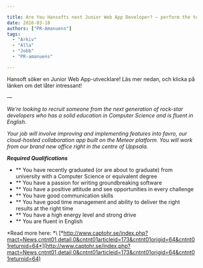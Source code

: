 ```yaml
---

title: Are You Hansofts next Junior Web App Developer? – perform the test and send the result to Hansoft
date: 2016-03-18
authors: ["PR-Amanuens"]
tags:
  - "Arkiv"
  - "Alla"
  - "Jobb"
  - "PR-amanuens"

---
```


Hansoft söker en Junior Web App-utvecklare! Läs mer nedan, och klicka på
länken om det låter intressant!

—

*We’re looking to recruit someone from the next generation of rock-star
developers who has a solid education in Computer Science and is fluent
in English.*

*Your job will involve improving and implementing features into favro,
our cloud-hosted collaboration app built on the Meteor platform. You
will work from our brand new office right in the centre of Uppsala.*

***Required Qualifications***

-  ** You have recently graduated (or are about to graduate) from
   university with a Computer Science or equivalent degree
-  ** You have a passion for writing groundbreaking software
-  ** You have a positive attitude and see opportunities in every
   challenge
-  ** You have good communication skills
-  ** You have good time management and ability to deliver the right
   results at the right time
-  ** You have a high energy level and strong drive
-  ** You are fluent in English

*Read more
here: *\ [*http://www.captohr.se/index.php?mact=News,cntnt01,detail,0&cntnt01articleid=173&cntnt01origid=64&cntnt01returnid=64*](http://www.captohr.se/index.php?mact=News,cntnt01,detail,0&cntnt01articleid=173&cntnt01origid=64&cntnt01returnid=64)